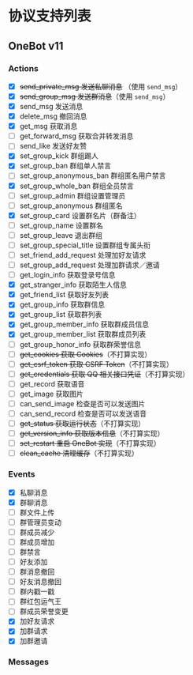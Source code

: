 ﻿# 协议支持列表

## OneBot v11

### Actions

 - [x] ~~send_private_msg 发送私聊消息~~ （使用 `send_msg`）  
 - [x] ~~send_group_msg 发送群消息~~（使用 `send_msg`）  
 - [x] send_msg 发送消息  
 - [x] delete_msg 撤回消息  
 - [x] get_msg 获取消息  
 - [ ] get_forward_msg 获取合并转发消息  
 - [ ] send_like 发送好友赞  
 - [x] set_group_kick 群组踢人  
 - [x] set_group_ban 群组单人禁言  
 - [ ] set_group_anonymous_ban 群组匿名用户禁言  
 - [x] set_group_whole_ban 群组全员禁言  
 - [ ] set_group_admin 群组设置管理员  
 - [ ] set_group_anonymous 群组匿名  
 - [x] set_group_card 设置群名片（群备注）  
 - [ ] set_group_name 设置群名  
 - [ ] set_group_leave 退出群组  
 - [ ] set_group_special_title 设置群组专属头衔  
 - [ ] set_friend_add_request 处理加好友请求  
 - [ ] set_group_add_request 处理加群请求／邀请  
 - [ ] get_login_info 获取登录号信息  
 - [x] get_stranger_info 获取陌生人信息  
 - [x] get_friend_list 获取好友列表  
 - [x] get_group_info 获取群信息  
 - [x] get_group_list 获取群列表  
 - [x] get_group_member_info 获取群成员信息  
 - [x] get_group_member_list 获取群成员列表  
 - [ ] get_group_honor_info 获取群荣誉信息  
 - [ ] ~~get_cookies 获取 Cookies~~（不打算实现）  
 - [ ] ~~get_csrf_token 获取 CSRF Token~~（不打算实现）  
 - [ ] ~~get_credentials 获取 QQ 相关接口凭证~~（不打算实现）  
 - [ ] get_record 获取语音  
 - [ ] get_image 获取图片  
 - [ ] can_send_image 检查是否可以发送图片  
 - [ ] can_send_record 检查是否可以发送语音  
 - [ ] ~~get_status 获取运行状态~~（不打算实现）  
 - [ ] ~~get_version_info 获取版本信息~~（不打算实现）  
 - [ ] ~~set_restart 重启 OneBot 实现~~（不打算实现）  
 - [ ] ~~clean_cache 清理缓存~~（不打算实现）  

### Events

- [x] 私聊消息  
- [x] 群聊消息  
- [ ] 群文件上传  
- [ ] 群管理员变动  
- [ ] 群成员减少  
- [ ] 群成员增加  
- [ ] 群禁言  
- [ ] 好友添加  
- [ ] 群消息撤回  
- [ ] 好友消息撤回  
- [ ] 群内戳一戳  
- [ ] 群红包运气王  
- [ ] 群成员荣誉变更  
- [x] 加好友请求  
- [x] 加群请求  
- [x] 加群邀请  

### Messages

